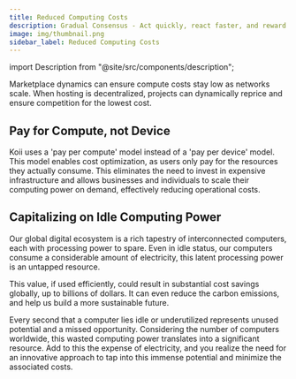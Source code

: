 ```yaml
---
title: Reduced Computing Costs
description: Gradual Consensus - Act quickly, react faster, and reward slowly.
image: img/thumbnail.png
sidebar_label: Reduced Computing Costs
---
```


import Description from "@site/src/components/description";

<!-- ![banner](../img/Nodes%20vs%20Servers.svg) -->

Marketplace dynamics can ensure compute costs stay low as networks scale. When hosting is decentralized, projects can dynamically reprice and ensure competition for the lowest cost.

## Pay for Compute, not Device


Koii uses a 'pay per compute' model instead of a 'pay per device' model. This model enables cost optimization, as users only pay for the resources they actually consume. This eliminates the need to invest in expensive infrastructure and allows businesses and individuals to scale their computing power on demand, effectively reducing operational costs. 

## Capitalizing on Idle Computing Power

Our global digital ecosystem is a rich tapestry of interconnected computers, each with processing power to spare. Even in idle status, our computers consume a considerable amount of electricity, this latent processing power is an untapped resource.

This value, if used efficiently, could result in substantial cost savings globally, up to billions of dollars. It can even reduce the carbon emissions, and help us build a more sustainable future.


Every second that a computer lies idle or underutilized represents unused potential and a missed opportunity. Considering the number of computers worldwide, this wasted computing power translates into a significant resource. Add to this the expense of electricity, and you realize the need for an innovative approach to tap into this immense potential and minimize the associated costs.
